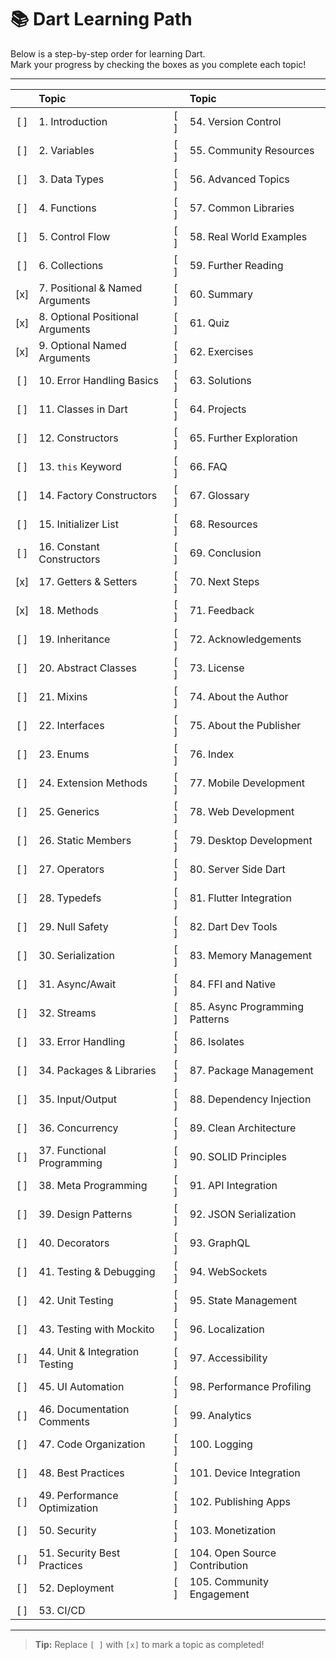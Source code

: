 # 📚 Dart Learning Path

Below is a step-by-step order for learning Dart.  
Mark your progress by checking the boxes as you complete each topic!

---

|   | Topic                                      |   | Topic                                 |
|:-:|:-------------------------------------------|:-:|:--------------------------------------|
| [ ] | 1. Introduction                         | [ ] | 54. Version Control                   |
| [ ] | 2. Variables                            | [ ] | 55. Community Resources               |
| [ ] | 3. Data Types                           | [ ] | 56. Advanced Topics                   |
| [ ] | 4. Functions                            | [ ] | 57. Common Libraries                  |
| [ ] | 5. Control Flow                         | [ ] | 58. Real World Examples               |
| [ ] | 6. Collections                          | [ ] | 59. Further Reading                   |
| [x] | 7. Positional & Named Arguments         | [ ] | 60. Summary                           |
| [x] | 8. Optional Positional Arguments        | [ ] | 61. Quiz                              |
| [x] | 9. Optional Named Arguments             | [ ] | 62. Exercises                         |
| [ ] | 10. Error Handling Basics               | [ ] | 63. Solutions                         |
| [ ] | 11. Classes in Dart                     | [ ] | 64. Projects                          |
| [ ] | 12. Constructors                        | [ ] | 65. Further Exploration               |
| [ ] | 13. `this` Keyword                      | [ ] | 66. FAQ                               |
| [ ] | 14. Factory Constructors                | [ ] | 67. Glossary                          |
| [ ] | 15. Initializer List                    | [ ] | 68. Resources                         |
| [ ] | 16. Constant Constructors               | [ ] | 69. Conclusion                        |
| [x] | 17. Getters & Setters                   | [ ] | 70. Next Steps                        |
| [x] | 18. Methods                             | [ ] | 71. Feedback                          |
| [ ] | 19. Inheritance                         | [ ] | 72. Acknowledgements                  |
| [ ] | 20. Abstract Classes                    | [ ] | 73. License                           |
| [ ] | 21. Mixins                              | [ ] | 74. About the Author                  |
| [ ] | 22. Interfaces                          | [ ] | 75. About the Publisher               |
| [ ] | 23. Enums                               | [ ] | 76. Index                             |
| [ ] | 24. Extension Methods                   | [ ] | 77. Mobile Development                |
| [ ] | 25. Generics                            | [ ] | 78. Web Development                   |
| [ ] | 26. Static Members                      | [ ] | 79. Desktop Development               |
| [ ] | 27. Operators                           | [ ] | 80. Server Side Dart                  |
| [ ] | 28. Typedefs                            | [ ] | 81. Flutter Integration               |
| [ ] | 29. Null Safety                         | [ ] | 82. Dart Dev Tools                    |
| [ ] | 30. Serialization                       | [ ] | 83. Memory Management                 |
| [ ] | 31. Async/Await                         | [ ] | 84. FFI and Native                    |
| [ ] | 32. Streams                             | [ ] | 85. Async Programming Patterns        |
| [ ] | 33. Error Handling                      | [ ] | 86. Isolates                          |
| [ ] | 34. Packages & Libraries                | [ ] | 87. Package Management                |
| [ ] | 35. Input/Output                        | [ ] | 88. Dependency Injection              |
| [ ] | 36. Concurrency                         | [ ] | 89. Clean Architecture                |
| [ ] | 37. Functional Programming              | [ ] | 90. SOLID Principles                  |
| [ ] | 38. Meta Programming                    | [ ] | 91. API Integration                   |
| [ ] | 39. Design Patterns                     | [ ] | 92. JSON Serialization                |
| [ ] | 40. Decorators                          | [ ] | 93. GraphQL                           |
| [ ] | 41. Testing & Debugging                 | [ ] | 94. WebSockets                        |
| [ ] | 42. Unit Testing                        | [ ] | 95. State Management                  |
| [ ] | 43. Testing with Mockito                | [ ] | 96. Localization                      |
| [ ] | 44. Unit & Integration Testing          | [ ] | 97. Accessibility                     |
| [ ] | 45. UI Automation                       | [ ] | 98. Performance Profiling             |
| [ ] | 46. Documentation Comments              | [ ] | 99. Analytics                         |
| [ ] | 47. Code Organization                   | [ ] | 100. Logging                          |
| [ ] | 48. Best Practices                      | [ ] | 101. Device Integration               |
| [ ] | 49. Performance Optimization            | [ ] | 102. Publishing Apps                  |
| [ ] | 50. Security                            | [ ] | 103. Monetization                     |
| [ ] | 51. Security Best Practices             | [ ] | 104. Open Source Contribution         |
| [ ] | 52. Deployment                          | [ ] | 105. Community Engagement             |
| [ ] | 53. CI/CD                               |     |                                        |

---

> **Tip:** Replace `[ ]` with `[x]` to mark a topic as completed!

